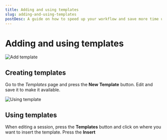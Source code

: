 ```yaml
---
title: Adding and using templates
slug: adding-and-using-templates
postDesc: A guide on how to speed up your workflow and save more time using templates.
---
```


# Adding and using templates

![Add template](/media-uploads/template-1.gif)

## Creating templates

Go to the _Templates_ page and press the **New** **Template** button. Edit and save it to make it available.

![Using template](/media-uploads/template-2.gif)

## Using templates

When editing a session, press the **Templates** button and click on where you want to insert the template. Press the **Insert <template name>** button to add it.

